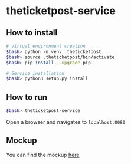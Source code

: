# theticketpost-service

## How to install

```bash
# Virtual environment creation
$bash> python -m venv .theticketpost
$bash> source .theticketpost/bin/activate
$bash> pip install --upgrade pip

# Service installation
$bash> python3 setup.py install
```

## How to run

```bash
$bash> theticketpost-service
```

Open a browser and navigates to `localhost:8080`

## Mockup

You can find the mockup [here](https://mydraft.cc/c9t85hh6j4edn171387g)
